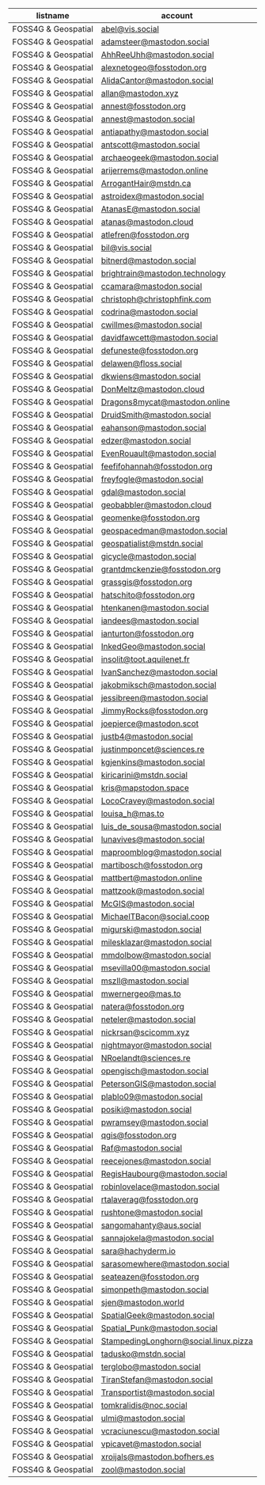 listname             |   account
---------------------|---------------------------------------
FOSS4G & Geospatial  |  abel@vis.social
FOSS4G & Geospatial  |  adamsteer@mastodon.social
FOSS4G & Geospatial  |  AhhReeUhh@mastodon.social
FOSS4G & Geospatial  |  alexnetogeo@fosstodon.org
FOSS4G & Geospatial  |  AlidaCantor@mastodon.social
FOSS4G & Geospatial  |  allan@mastodon.xyz
FOSS4G & Geospatial  |  annest@fosstodon.org
FOSS4G & Geospatial  |  annest@mastodon.social
FOSS4G & Geospatial  |  antiapathy@mastodon.social
FOSS4G & Geospatial  |  antscott@mastodon.social
FOSS4G & Geospatial  |  archaeogeek@mastodon.social
FOSS4G & Geospatial  |  arijerrems@mastodon.online
FOSS4G & Geospatial  |  ArrogantHair@mstdn.ca
FOSS4G & Geospatial  |  astroidex@mastodon.social
FOSS4G & Geospatial  |  AtanasE@mastodon.social
FOSS4G & Geospatial  |  atanas@mastodon.cloud
FOSS4G & Geospatial  |  atlefren@fosstodon.org
FOSS4G & Geospatial  |  bil@vis.social
FOSS4G & Geospatial  |  bitnerd@mastodon.social
FOSS4G & Geospatial  |  brightrain@mastodon.technology
FOSS4G & Geospatial  |  ccamara@mastodon.social
FOSS4G & Geospatial  |  christoph@christophfink.com
FOSS4G & Geospatial  |  codrina@mastodon.social
FOSS4G & Geospatial  |  cwillmes@mastodon.social
FOSS4G & Geospatial  |  davidfawcett@mastodon.social
FOSS4G & Geospatial  |  defuneste@fosstodon.org
FOSS4G & Geospatial  |  delawen@floss.social
FOSS4G & Geospatial  |  dkwiens@mastodon.social
FOSS4G & Geospatial  |  DonMeltz@mastodon.cloud
FOSS4G & Geospatial  |  Dragons8mycat@mastodon.online
FOSS4G & Geospatial  |  DruidSmith@mastodon.social
FOSS4G & Geospatial  |  eahanson@mastodon.social
FOSS4G & Geospatial  |  edzer@mastodon.social
FOSS4G & Geospatial  |  EvenRouault@mastodon.social
FOSS4G & Geospatial  |  feefifohannah@fosstodon.org
FOSS4G & Geospatial  |  freyfogle@mastodon.social
FOSS4G & Geospatial  |  gdal@mastodon.social
FOSS4G & Geospatial  |  geobabbler@mastodon.cloud
FOSS4G & Geospatial  |  geomenke@fosstodon.org
FOSS4G & Geospatial  |  geospacedman@mastodon.social
FOSS4G & Geospatial  |  geospatialist@mstdn.social
FOSS4G & Geospatial  |  gicycle@mastodon.social
FOSS4G & Geospatial  |  grantdmckenzie@fosstodon.org
FOSS4G & Geospatial  |  grassgis@fosstodon.org
FOSS4G & Geospatial  |  hatschito@fosstodon.org
FOSS4G & Geospatial  |  htenkanen@mastodon.social
FOSS4G & Geospatial  |  iandees@mastodon.social
FOSS4G & Geospatial  |  ianturton@fosstodon.org
FOSS4G & Geospatial  |  InkedGeo@mastodon.social
FOSS4G & Geospatial  |  insolit@toot.aquilenet.fr
FOSS4G & Geospatial  |  IvanSanchez@mastodon.social
FOSS4G & Geospatial  |  jakobmiksch@mastodon.social
FOSS4G & Geospatial  |  jessibreen@mastodon.social
FOSS4G & Geospatial  |  JimmyRocks@fosstodon.org
FOSS4G & Geospatial  |  joepierce@mastodon.scot
FOSS4G & Geospatial  |  justb4@mastodon.social
FOSS4G & Geospatial  |  justinmponcet@sciences.re
FOSS4G & Geospatial  |  kgjenkins@mastodon.social
FOSS4G & Geospatial  |  kiricarini@mstdn.social
FOSS4G & Geospatial  |  kris@mapstodon.space
FOSS4G & Geospatial  |  LocoCravey@mastodon.social
FOSS4G & Geospatial  |  louisa_h@mas.to
FOSS4G & Geospatial  |  luis_de_sousa@mastodon.social
FOSS4G & Geospatial  |  lunavives@mastodon.social
FOSS4G & Geospatial  |  maproomblog@mastodon.social
FOSS4G & Geospatial  |  martibosch@fosstodon.org
FOSS4G & Geospatial  |  mattbert@mastodon.online
FOSS4G & Geospatial  |  mattzook@mastodon.social
FOSS4G & Geospatial  |  McGIS@mastodon.social
FOSS4G & Geospatial  |  MichaelTBacon@social.coop
FOSS4G & Geospatial  |  migurski@mastodon.social
FOSS4G & Geospatial  |  milesklazar@mastodon.social
FOSS4G & Geospatial  |  mmdolbow@mastodon.social
FOSS4G & Geospatial  |  msevilla00@mastodon.social
FOSS4G & Geospatial  |  mszll@mastodon.social
FOSS4G & Geospatial  |  mwernergeo@mas.to
FOSS4G & Geospatial  |  natera@fosstodon.org
FOSS4G & Geospatial  |  neteler@mastodon.social
FOSS4G & Geospatial  |  nickrsan@scicomm.xyz
FOSS4G & Geospatial  |  nightmayor@mastodon.social
FOSS4G & Geospatial  |  NRoelandt@sciences.re
FOSS4G & Geospatial  |  opengisch@mastodon.social
FOSS4G & Geospatial  |  PetersonGIS@mastodon.social
FOSS4G & Geospatial  |  plablo09@mastodon.social
FOSS4G & Geospatial  |  posiki@mastodon.social
FOSS4G & Geospatial  |  pwramsey@mastodon.social
FOSS4G & Geospatial  |  qgis@fosstodon.org
FOSS4G & Geospatial  |  Raf@mastodon.social
FOSS4G & Geospatial  |  reecejones@mastodon.social
FOSS4G & Geospatial  |  RegisHaubourg@mastodon.social
FOSS4G & Geospatial  |  robinlovelace@mastodon.social
FOSS4G & Geospatial  |  rtalaverag@fosstodon.org
FOSS4G & Geospatial  |  rushtone@mastodon.social
FOSS4G & Geospatial  |  sangomahanty@aus.social
FOSS4G & Geospatial  |  sannajokela@mastodon.social
FOSS4G & Geospatial  |  sara@hachyderm.io
FOSS4G & Geospatial  |  sarasomewhere@mastodon.social
FOSS4G & Geospatial  |  seateazen@fosstodon.org
FOSS4G & Geospatial  |  simonpeth@mastodon.social
FOSS4G & Geospatial  |  sjen@mastodon.world
FOSS4G & Geospatial  |  SpatialGeek@mastodon.social
FOSS4G & Geospatial  |  Spatial_Punk@mastodon.social
FOSS4G & Geospatial  |  StampedingLonghorn@social.linux.pizza
FOSS4G & Geospatial  |  tadusko@mstdn.social
FOSS4G & Geospatial  |  terglobo@mastodon.social
FOSS4G & Geospatial  |  TiranStefan@mastodon.social
FOSS4G & Geospatial  |  Transportist@mastodon.social
FOSS4G & Geospatial  |  tomkralidis@noc.social
FOSS4G & Geospatial  |  ulmi@mastodon.social
FOSS4G & Geospatial  |  vcraciunescu@mastodon.social
FOSS4G & Geospatial  |  vpicavet@mastodon.social
FOSS4G & Geospatial  |  xroijals@mastodon.bofhers.es
FOSS4G & Geospatial  |  zool@mastodon.social
